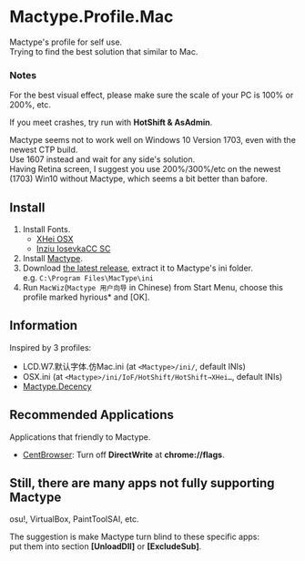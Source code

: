 # Mactype.Profile.Mac

Mactype's profile for self use.  
Trying to find the best solution that similar to Mac.

### Notes

For the best visual effect, please make sure the scale of your PC is 100% or 200%, etc.

If you meet crashes, try run with **HotShift & AsAdmin**.

Mactype seems not to work well on Windows 10 Version 1703, even with the newest CTP build.  
Use 1607 instead and wait for any side's solution.  
Having Retina screen, I suggest you use 200%/300%/etc on the newest (1703) Win10 without Mactype, which seems a bit better than bafore.

## Install

1. Install Fonts.
    - [XHei OSX](https://pan.baidu.com/s/1ntqNBrb)
    - [Inziu IosevkaCC SC](https://be5invis.github.io/Iosevka/inziu.html)
2. Install [Mactype](http://www.mactype.net/).
3. Download [the latest release](https://github.com/hyrious/Mactype.Profile.Mac/releases/latest), extract it to Mactype's ini folder.  
   e.g. `C:\Program Files\MacType\ini`
4. Run `MacWiz`(`Mactype 用户向导` in Chinese) from Start Menu, choose this profile marked hyrious* and \[OK\].

## Information

Inspired by 3 profiles:  
- LCD.W7.默认字体.仿Mac.ini (at `<Mactype>/ini/`, default INIs)
- OSX.ini (at `<Mactype>/ini/IoF/HotShift/HotShift→XHei…`, default INIs)
- [Mactype.Decency](https://github.com/renkun-ken/MacType.Decency)

## Recommended Applications

Applications that friendly to Mactype.
- [CentBrowser](https://www.centbrowser.com/): Turn off **DirectWrite** at **chrome://flags**.

## Still, there are many apps not fully supporting Mactype

osu!, VirtualBox, PaintToolSAI, etc.

The suggestion is make Mactype turn blind to these specific apps:  
put them into section **[UnloadDll]** or **[ExcludeSub]**.
